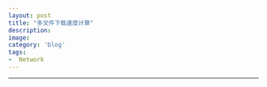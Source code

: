 ```yaml
---
layout: post
title: "多文件下载速度计算"
description: 
image: 
category: 'blog'
tags:
-  Network
---
```







-----
